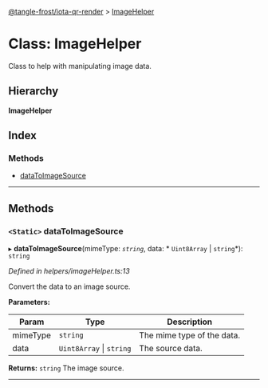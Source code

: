 [@tangle-frost/iota-qr-render](../README.md) > [ImageHelper](../classes/imagehelper.md)

# Class: ImageHelper

Class to help with manipulating image data.

## Hierarchy

**ImageHelper**

## Index

### Methods

* [dataToImageSource](imagehelper.md#datatoimagesource)

---

## Methods

<a id="datatoimagesource"></a>

### `<Static>` dataToImageSource

▸ **dataToImageSource**(mimeType: *`string`*, data: * `Uint8Array` &#124; `string`*): `string`

*Defined in helpers/imageHelper.ts:13*

Convert the data to an image source.

**Parameters:**

| Param | Type | Description |
| ------ | ------ | ------ |
| mimeType | `string` |  The mime type of the data. |
| data |  `Uint8Array` &#124; `string`|  The source data. |

**Returns:** `string`
The image source.

___


